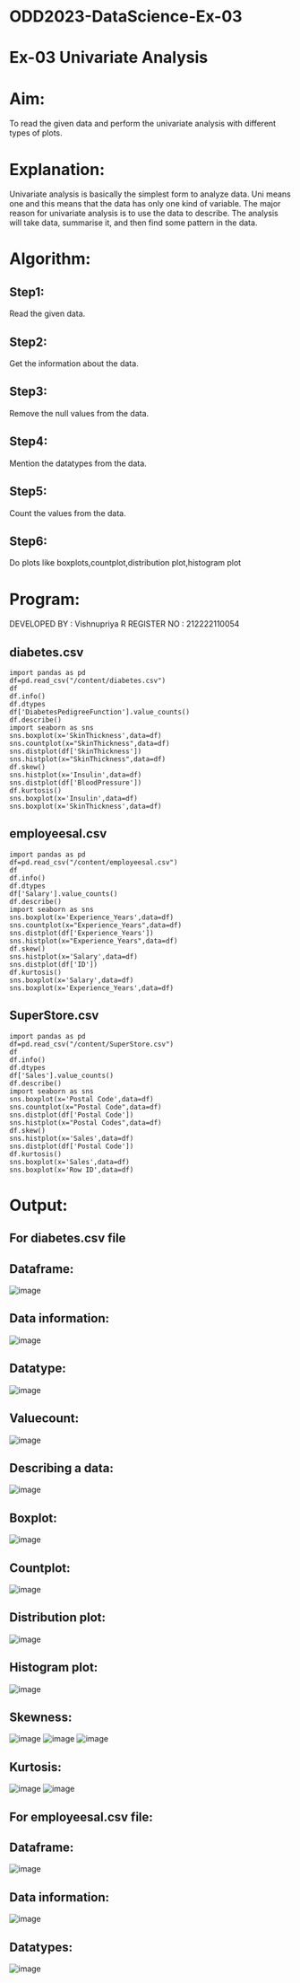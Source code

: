 # ODD2023-DataScience-Ex-03
# Ex-03 Univariate Analysis
# Aim:
To read the given data and perform the univariate analysis with different types of plots.
# Explanation:
Univariate analysis is basically the simplest form to analyze data. Uni means one and this means that the data has only one kind of variable. The major reason for univariate analysis is to use the data to describe. The analysis will take data, summarise it, and then find some pattern in the data.

# Algorithm:
## Step1:
Read the given data.

## Step2:
Get the information about the data.

## Step3:
Remove the null values from the data.

## Step4:
Mention the datatypes from the data.

## Step5:
Count the values from the data.

## Step6:
Do plots like boxplots,countplot,distribution plot,histogram plot

# Program:

DEVELOPED BY : Vishnupriya R
REGISTER NO : 212222110054

## diabetes.csv
```
import pandas as pd
df=pd.read_csv("/content/diabetes.csv")
df
df.info()
df.dtypes
df['DiabetesPedigreeFunction'].value_counts()
df.describe()
import seaborn as sns
sns.boxplot(x='SkinThickness',data=df)
sns.countplot(x="SkinThickness",data=df)
sns.distplot(df['SkinThickness'])
sns.histplot(x="SkinThickness",data=df)
df.skew()
sns.histplot(x='Insulin',data=df)
sns.distplot(df['BloodPressure'])
df.kurtosis()
sns.boxplot(x='Insulin',data=df)
sns.boxplot(x='SkinThickness',data=df)
```
## employeesal.csv
```
import pandas as pd
df=pd.read_csv("/content/employeesal.csv")
df
df.info()
df.dtypes
df['Salary'].value_counts()
df.describe()
import seaborn as sns
sns.boxplot(x='Experience_Years',data=df)
sns.countplot(x="Experience_Years",data=df)
sns.distplot(df['Experience_Years'])
sns.histplot(x="Experience_Years",data=df)
df.skew()
sns.histplot(x='Salary',data=df)
sns.distplot(df['ID'])
df.kurtosis()
sns.boxplot(x='Salary',data=df)
sns.boxplot(x='Experience_Years',data=df)
```
## SuperStore.csv
```
import pandas as pd
df=pd.read_csv("/content/SuperStore.csv")
df
df.info()
df.dtypes
df['Sales'].value_counts()
df.describe()
import seaborn as sns
sns.boxplot(x='Postal Code',data=df)
sns.countplot(x="Postal Code",data=df)
sns.distplot(df['Postal Code'])
sns.histplot(x="Postal Codes",data=df)
df.skew()
sns.histplot(x='Sales',data=df)
sns.distplot(df['Postal Code'])
df.kurtosis()
sns.boxplot(x='Sales',data=df)
sns.boxplot(x='Row ID',data=df)
```

# Output:

## For diabetes.csv file

## Dataframe:
![image](https://github.com/vishnupriyaramesh17/ODD2023-DataScience-Ex-03/assets/119393589/268273e4-7df3-4885-843c-5d2df65d7311)

## Data information:
![image](https://github.com/vishnupriyaramesh17/ODD2023-DataScience-Ex-03/assets/119393589/14798c5e-cb1f-4ffd-b4af-e35127c2832a)

## Datatype:
![image](https://github.com/vishnupriyaramesh17/ODD2023-DataScience-Ex-03/assets/119393589/c5bd0216-f540-4ca1-9860-9272cc6b6a03)

## Valuecount:
![image](https://github.com/vishnupriyaramesh17/ODD2023-DataScience-Ex-03/assets/119393589/449bb012-2eb5-4b4b-a95f-f91f0d095478)

## Describing a data:
![image](https://github.com/vishnupriyaramesh17/ODD2023-DataScience-Ex-03/assets/119393589/4eaa9988-5b63-4fa3-8966-fec7e96154ac)

## Boxplot:
![image](https://github.com/vishnupriyaramesh17/ODD2023-DataScience-Ex-03/assets/119393589/d5fddeac-0993-4a9b-951b-fa67aa93dfbc)

## Countplot:
![image](https://github.com/vishnupriyaramesh17/ODD2023-DataScience-Ex-03/assets/119393589/58f5a8de-51ad-4b7e-8870-1ee404472d0f)

## Distribution plot:
![image](https://github.com/vishnupriyaramesh17/ODD2023-DataScience-Ex-03/assets/119393589/c2bbb2cd-dbb7-41ed-8cdb-6f44160df2b1)

## Histogram plot:
![image](https://github.com/vishnupriyaramesh17/ODD2023-DataScience-Ex-03/assets/119393589/59672395-2fa3-4e68-8c7e-e8b9f16052e1)

## Skewness:
![image](https://github.com/vishnupriyaramesh17/ODD2023-DataScience-Ex-03/assets/119393589/12613c07-461e-4ceb-9824-98ac0ec8f5fb)
![image](https://github.com/vishnupriyaramesh17/ODD2023-DataScience-Ex-03/assets/119393589/5d54ceb5-1b5e-4064-9641-caa266524a0c)
![image](https://github.com/vishnupriyaramesh17/ODD2023-DataScience-Ex-03/assets/119393589/33e03671-fd54-4260-b606-4e73bd147d11)

## Kurtosis:
![image](https://github.com/vishnupriyaramesh17/ODD2023-DataScience-Ex-03/assets/119393589/df11cd71-52b1-4559-b915-4f93e3b2fcbb)
![image](https://github.com/vishnupriyaramesh17/ODD2023-DataScience-Ex-03/assets/119393589/dc538cc4-7d94-47c1-87ef-2ec5aadfe9c1)


## For employeesal.csv file:

## Dataframe:
![image](https://github.com/vishnupriyaramesh17/ODD2023-DataScience-Ex-03/assets/119393589/4a6aa0a8-7d68-47e0-8c71-ab9385c93c63)

## Data information:
![image](https://github.com/vishnupriyaramesh17/ODD2023-DataScience-Ex-03/assets/119393589/8ef5de03-883c-4272-bf9c-d9d63792927a)

## Datatypes:
![image](https://github.com/vishnupriyaramesh17/ODD2023-DataScience-Ex-03/assets/119393589/ea64676e-4b63-4840-987f-8c65e2f88e7c)




























